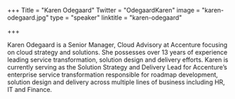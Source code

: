 +++
Title = "Karen Odegaard"
Twitter = "OdegaardKaren"
image = "karen-odegaard.jpg"
type = "speaker"
linktitle = "karen-odegaard"

+++

Karen Odegaard is a Senior Manager, Cloud Advisory at Accenture focusing on cloud strategy and solutions. She possesses over 13 years of experience leading service transformation, solution design and delivery efforts. Karen is currently serving as the Solution Strategy and Delivery Lead for Accenture’s enterprise service transformation responsible for roadmap development, solution design and delivery across multiple lines of business including HR, IT and Finance.